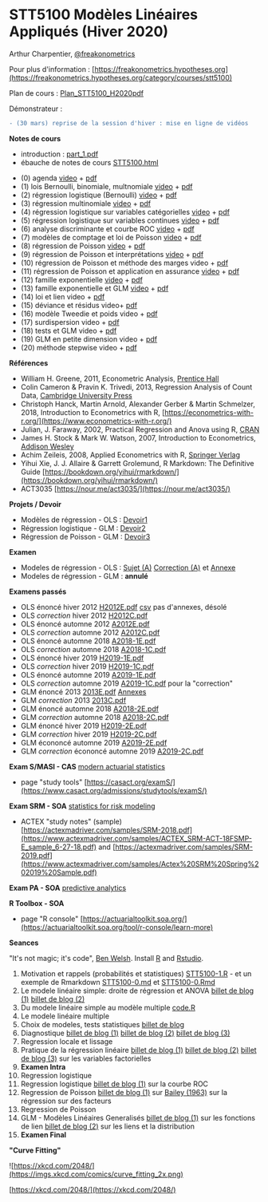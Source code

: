 # STT5100 Modèles Linéaires Appliqués (Hiver 2020)

Arthur Charpentier, [@freakonometrics](https://twitter.com/freakonometrics)

Pour plus d'information : [https://freakonometrics.hypotheses.org](https://freakonometrics.hypotheses.org/category/courses/stt5100)

Plan de cours : [Plan_STT5100_H2020pdf](docs/PLAN-COURS-STT5100-H2020.pdf)

Démonstrateur : 

```diff
- (30 mars) reprise de la session d'hiver : mise en ligne de vidéos 
```

**Notes de cours**
* introduction : [part_1.pdf](docs/STT5100_part_1.pdf)
* ébauche de notes de cours [STT5100.html](http://freakonometrics.free.fr/STT5100/STT5100-H2020.html)
- (0) agenda [video](https://vimeo.com/401441666) + [pdf](/covid/STT5100-0.pdf) 
- (1) lois Bernoulli, binomiale, multnomiale [video](https://vimeo.com/401464711) + [pdf](/covid/STT5100-1.pdf) 
- (2) régression logistique (Bernoulli) [video](https://vimeo.com/401471254) + [pdf](/covid/STT5100-2.pdf) 
- (3) régression multinomiale [video](https://vimeo.com/401971316) + [pdf](/covid/STT5100-3.pdf) 
- (4) régression logistique sur variables catégorielles [video](https://vimeo.com/401969127) + [pdf](/covid/STT5100-4.pdf)
- (5) régression logistique sur variables continues [video](https://vimeo.com/402262213) + [pdf](/covid/STT5100-5.pdf)
- (6) analyse discriminante et courbe ROC [video](https://vimeo.com/402261818) + [pdf](/covid/STT5100-6.pdf)
- (7) modèles de comptage et loi de Poisson [video](https://vimeo.com/402261657) + [pdf](/covid/STT5100-7.pdf)
- (8) régression de Poisson [video](https://vimeo.com/402261431) + [pdf](/covid/STT5100-8.pdf)
- (9) régression de Poisson et interprétations [video](https://vimeo.com/402630775) + [pdf](/covid/STT5100-9.pdf)
- (10) régression de Poisson et méthode des marges video + [pdf](/covid/STT5100-10.pdf)
- (11) régression de Poisson et application en assurance [video](https://vimeo.com/402630298) + [pdf](/covid/STT5100-11.pdf)
- (12) famille exponentielle [video](https://vimeo.com/402630535) + [pdf](/covid/STT5100-12.pdf)
- (13) famille exponentielle et GLM [video](https://vimeo.com/402631017) + [pdf](/covid/STT5100-13.pdf)
- (14) loi et lien video + [pdf](/covid/STT5100-14.pdf)
- (15) déviance et résidus video+ [pdf](/covid/STT5100-15.pdf)
- (16) modèle Tweedie et poids video + [pdf](/covid/STT5100-16.pdf)
- (17) surdispersion video + [pdf](/covid/STT5100-17.pdf)
- (18) tests et GLM video + [pdf](/covid/STT5100-18.pdf)
- (19) GLM en petite dimension video + [pdf](/covid/STT5100-19.pdf)
- (20) méthode stepwise video + [pdf](/covid/STT5100-20.pdf)

**Références** 
* William H. Greene, 2011, Econometric Analysis, [Prentice Hall](http://www.prenhall.com/greene/)
* Colin Cameron & Pravin K. Trivedi, 2013, Regression Analysis of Count Data, [Cambridge University Press](http://faculty.econ.ucdavis.edu/faculty/cameron/racd/count.html)
* Christoph Hanck, Martin Arnold, Alexander Gerber & Martin Schmelzer, 2018, Introduction to Econometrics with R, [https://econometrics-with-r.org/](https://www.econometrics-with-r.org/)
* Julian, J. Faraway, 2002, Practical Regression and Anova using R, [CRAN](https://cran.r-project.org/doc/contrib/Faraway-PRA.pdf)
* James H. Stock & Mark W. Watson, 2007, Introduction to Econometrics, [Addison Wesley](https://www.pearson.com/us/higher-education/product/Stock-Introduction-to-Econometrics-3rd-Edition/9780138009007.html)
* Achim Zeileis, 2008, Applied Econometrics with R, [Springer Verlag](https://eeecon.uibk.ac.at/~zeileis/teaching/AER/index.html)
* Yihui Xie, J. J. Allaire & Garrett Grolemund, R Markdown: The Definitive Guide [https://bookdown.org/yihui/rmarkdown/](https://bookdown.org/yihui/rmarkdown/)
* ACT3035 [https://nour.me/act3035/](https://nour.me/act3035/)

**Projets / Devoir**
* Modèles de régression - OLS : [Devoir1](devoirs/devoir1-H2020-STT5100.md)
* Régression logistique - GLM : [Devoir2](devoirs/STT5100-H2020-devoir2.md)
* Régression de Poisson - GLM : [Devoir3](devoirs/devoir3-H2020-STT5100.md)

**Examen**
* Modeles de régression - OLS : [Sujet (A)](devoirs/STT5100_Hiver2020_A.pdf) [Correction (A)](devoirs/STT5100_Hiver2020_A_correc.pdf) et [Annexe](devoirs/STT5100_Hiver2020_annexes.pdf)
* Modeles de régression - GLM : **annulé**

**Examens passés**
* OLS énoncé hiver 2012 [H2012E.pdf](https://github.com/freakonometrics/STT5100/blob/master/archives/A2018/act6410-h2012-enonce.pdf) [csv](http://freakonometrics.blog.free.fr/public/data/basket-exam-v2.csv) pas d'annexes, désolé
* OLS _correction_ hiver 2012 [H2012C.pdf](https://github.com/freakonometrics/STT5100/blob/master/archives/A2018/act6410-h2012-correc.pdf)
* OLS énoncé automne 2012 [A2012E.pdf](https://github.com/freakonometrics/STT5100/blob/master/archives/A2018/act6410-a2012-enonce.pdf)
* OLS _correction_ automne 2012 [A2012C.pdf](https://github.com/freakonometrics/STT5100/blob/master/archives/A2018/act6410-a2012-correc.pdf)
* OLS énoncé automne 2018 [A2018-1E.pdf](https://github.com/freakonometrics/STT5100/raw/master/archives/A2018/Exam_STT5100_Aut_2018_intra-A.pdf)
* OLS _correction_ automne 2018 [A2018-1C.pdf](https://github.com/freakonometrics/STT5100/raw/master/archives/A2018/Exam_STT5100_Aut_2018_intra-A-correction.pdf)
* OLS énoncé hiver 2019 [H2019-1E.pdf](https://github.com/freakonometrics/STT5100/blob/master/archives/H2019/docs/Examen_STT5100_H2019_enonce.pdf)
* OLS _correction_ hiver 2019 [H2019-1C.pdf](https://github.com/freakonometrics/STT5100/blob/master/archives/H2019/docs/Examen_STT5100_H2019_correction.pdf)
* OLS énoncé automne 2019 [A2019-1E.pdf](https://github.com/freakonometrics/STT5100/raw/master/devoirs/STT5100_AUTOMNE2019_ENONCE.pdf) 
* OLS _correction_ automne 2019 [A2019-1C.pdf](https://github.com/freakonometrics/STT5100/raw/master/devoirs/STT5100_AUTOMNE2019_CORREC.pdf) pour la "correction"
* GLM énoncé 2013 [2013E.pdf](https://github.com/freakonometrics/STT5100/blob/master/archives/A2018/act2040-2013-enonce.pdf) [Annexes](https://github.com/freakonometrics/STT5100/blob/master/archives/A2018/EXAMEN-INTRA-annexe-2040-H2013.pdf)
* GLM _correction_ 2013 [2013C.pdf](https://github.com/freakonometrics/STT5100/blob/master/archives/A2018/act2040-2013-correc.pdf)
* GLM énoncé automne 2018 [A2018-2E.pdf](https://github.com/freakonometrics/STT5100/raw/master/archives/A2018/Examen_STT5100_Aut_2018_final-correction.pdf)
* GLM _correction_ automne 2018 [A2018-2C.pdf](https://github.com/freakonometrics/STT5100/raw/master/archives/A2018/Examen_STT5100_Aut_2018_final.pdf)
* GLM énoncé hiver 2019 [H2019-2E.pdf](https://github.com/freakonometrics/STT5100/blob/master/archives/H2019/docs/Examen_STT5100_Hiver_2019-final-B.pdf)
* GLM _correction_ hiver 2019 [H2019-2C.pdf](https://github.com/freakonometrics/STT5100/blob/master/archives/H2019/docs/Examen_STT5100_Hiver_2019-correction.pdf)
* GLM écononcé automne 2019 [A2019-2E.pdf](https://github.com/freakonometrics/STT5100/raw/master/devoirs/STT5100_AUTOMNE2019_2_ENONCE.pdf) 
* GLM _correction_ écononcé automne 2019 [A2019-2C.pdf](https://github.com/freakonometrics/STT5100/raw/master/devoirs/STT5100_AUTOMNE2019_2_CORREC.pdf) 

**Exam S/MASI - CAS** [modern actuarial statistics](https://www.casact.org/admissions/syllabus/index.cfm?fa=MASI)
* page "study tools" [https://casact.org/examS/](https://www.casact.org/admissions/studytools/examS/)

**Exam SRM - SOA** [statistics for risk modeling](https://www.soa.org/Education/Exam-Req/edu-exam-srm-detail.aspx)
* ACTEX "study notes" (sample) [https://actexmadriver.com/samples/SRM-2018.pdf](https://www.actexmadriver.com/samples/ACTEX_SRM-ACT-18FSMP-E_sample_6-27-18.pdf) and [https://actexmadriver.com/samples/SRM-2019.pdf](https://www.actexmadriver.com/samples/Actex%20SRM%20Spring%202019%20Sample.pdf)

**Exam PA - SOA** [predictive analytics](https://www.soa.org/Education/Exam-Req/edu-exam-pa-detail.aspx)

**R Toolbox - SOA**
* page "R console" [https://actuarialtoolkit.soa.org/](https://actuarialtoolkit.soa.org/tool/r-console/learn-more)

**Seances**

"It's not magic; it's code", [Ben Welsh](https://source.opennews.org/articles/how-we-found-new-patterns-la-homeless-arrest/).
Install [R](https://cran.r-project.org/) and [Rstudio](https://www.rstudio.com/products/rstudio/download/). 

1. Motivation et rappels (probabilités et statistiques) [STT5100-1.R](code/STT5100-10012020-tableau.R) - et un exemple de Rmarkdown [STT5100-0.md](code/STT5100-0.md) et [STT5100-0.Rmd](code/STT5100-0.Rmd)
2. Le modele linéaire simple: droite de régression et ANOVA [billet de blog (1)](https://freakonometrics.hypotheses.org/54935) [billet de blog (2)](https://freakonometrics.hypotheses.org/55451)
3. Du modele linéaire simple au modèle multiple [code.R](https://github.com/freakonometrics/STT5100/blob/master/code/cours3.R)
4. Le modele linéaire multiple 
5. Choix de modeles, tests statistiques [billet de blog](https://freakonometrics.hypotheses.org/59685)
6. Diagnostique [billet de blog (1)](https://freakonometrics.hypotheses.org/58451) [billet de blog (2)](https://freakonometrics.hypotheses.org/58421) [billet de blog (3)](https://freakonometrics.hypotheses.org/59810)
7. Regression locale et lissage 
8. Pratique de la régression linéaire [billet de blog (1)](https://freakonometrics.hypotheses.org/58446) [billet de blog (2)](https://freakonometrics.hypotheses.org/55451) [billet de blog (3)](https://freakonometrics.hypotheses.org/59685) sur les variables factorielles
9. **Examen Intra**
10. Regression logistique 
11. Regression logistique [billet de blog (1)](https://freakonometrics.hypotheses.org/60460) sur la courbe ROC
12. Regression de Poisson [billet de blog (1)](https://freakonometrics.hypotheses.org/56400) sur [Bailey (1963)](https://www.casact.org/pubs/proceed/proceed63/63004.pdf) sur la régression sur des facteurs
13. Regression de Poisson 
14. GLM - Modèles Linéaires Generalisés [billet de blog (1)](https://freakonometrics.hypotheses.org/56682) sur les fonctions de lien [billet de blog (2)](https://freakonometrics.hypotheses.org/56493) sur les liens et la distribution
15. **Examen Final**

**"Curve Fitting"**

![https://xkcd.com/2048/](https://imgs.xkcd.com/comics/curve_fitting_2x.png)

[https://xkcd.com/2048/](https://xkcd.com/2048/)
